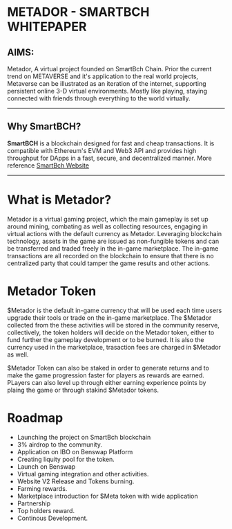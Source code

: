 # METADOR - SMARTBCH  WHITEPAPER

## AIMS:

Metador, A virtual project founded on SmartBch Chain. Prior the current trend on METAVERSE and it's application to the real world projects, Metaverse can be illustrated as an iteration of the internet, supporting persistent online 3-D virtual environments. Mostly like playing, staying connected with friends through everything to the world virtually.

****

## Why SmartBCH?

**SmartBCH** is a blockchain designed for fast and cheap transactions. It is compatible with Ethereum's EVM and Web3 API and provides high throughput for DApps in a fast, secure, and decentralized manner. More reference [SmartBch Website](https://smartbch.org/ "SmartBch Website")

****

# What is Metador?  
Metador is a virtual gaming project, which the main gameplay is set up around mining, combating as well as collecting resources, engaging in virtual actions with the default currency as Metador. Leveraging blockchain technology, assets in the game are issued as non-fungible tokens and can be transferred and traded freely in the in-game marketplace. The in-game transactions are all recorded on the blockchain to ensure that there is no centralized party that could tamper the game results and other actions.

# Metador Token
$Metador is the default in-game currency that will be used each time users upgrade their tools or trade on the in-game marketplace. The $Metador collected from the these activities will be stored in the community reserve, collectively, the token holders will decide on the Metador token, either to fund further the gameplay development or to be burned. It is also the currency used in the marketplace, trasaction fees are charged in $Metador as well.

$Metador Token can also be staked in order to generate returns and to make the game progression faster for players as rewards are earned. PLayers can also level up through either earning experience points by plaing the game or through stakind $Metador tokens.

# Roadmap

* Launching the project on SmartBch blockchain
* 3% airdrop to the community.
* Application on IBO on Benswap Platform
* Creating liquity pool for the token.
* Launch on Benswap
* Virtual gaming integration and other activities.
* Website V2 Release and Tokens burning.
* Farming rewards.
* Marketplace introduction for $Meta token with wide application
* Partnership
* Top holders reward.
* Continous Development.
